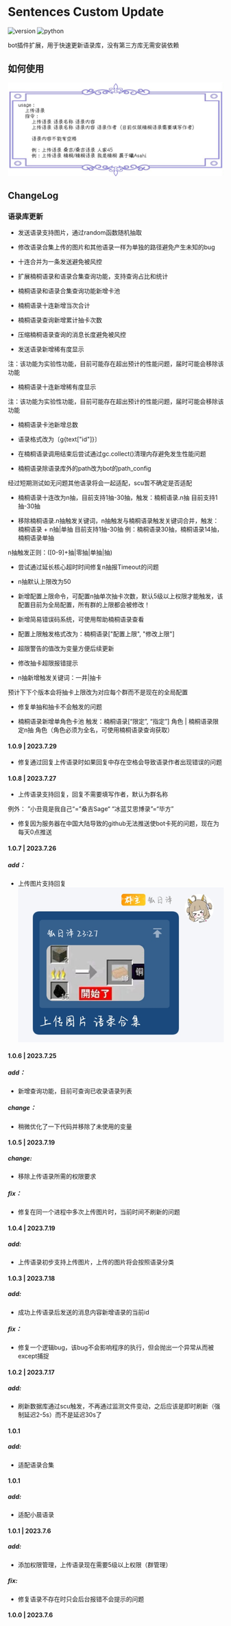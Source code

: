 # Sentences Custom Update

![version](https://img.shields.io/badge/Version-1.0.8-cyan) ![python](https://img.shields.io/badge/Python-3.8.10-blue)

bot插件扩展，用于快速更新语录库，没有第三方库无需安装依赖

## 如何使用

![help](help.jpg)

## ChangeLog

### 语录库更新

- 发送语录支持图片，通过random函数随机抽取

- 修改语录合集上传的图片和其他语录一样为单独的路径避免产生未知的bug

- 十连合并为一条发送避免被风控

- 扩展楠桐语录和语录合集查询功能，支持查询占比和统计

- 楠桐语录和语录合集查询功能新增卡池

- 楠桐语录十连新增当次合计

- 楠桐语录查询新增累计抽卡次数

- 压缩楠桐语录查询的消息长度避免被风控

- 发送语录新增稀有度显示

注：该功能为实验性功能，目前可能存在超出预计的性能问题，届时可能会移除该功能

- 楠桐语录十连新增稀有度显示

注：该功能为实验性功能，目前可能存在超出预计的性能问题，届时可能会移除该功能

- 楠桐语录卡池新增总数

- 语录格式改为〔g{text["id"]}〕

- 在楠桐语录调用结束后尝试通过gc.collect()清理内存避免发生性能问题

- 楠桐语录除语录库外的path改为bot的path_config

经过短期测试如无问题其他语录将会一起适配，scu暂不确定是否适配

- 楠桐语录十连改为n抽，目前支持1抽-30抽，触发：楠桐语录.n抽 目前支持1抽-30抽

- 移除楠桐语录.n抽触发关键词，n抽触发与楠桐语录触发关键词合并，触发：楠桐语录 + n抽|单抽 目前支持1抽-30抽 例：楠桐语录30抽，楠桐语录14抽，楠桐语录单抽

n抽触发正则：([0-9]+抽|零抽|单抽|抽)

- 尝试通过延长核心超时时间修复n抽报Timeout的问题

- n抽默认上限改为50

- 新增配置上限命令，可配置n抽单次抽卡次数，默认5级以上权限才能触发，该配置目前为全局配置，所有群的上限都会被修改！

- 新增简易错误码系统，可使用帮助楠桐语录查看

- 配置上限触发格式改为：楠桐语录["配置上限", "修改上限"]

- 超限警告的值改为变量方便后续更新

- 修改抽卡超限报错提示

- n抽新增触发关键词：一井|抽卡

预计下下个版本会将抽卡上限改为对应每个群而不是现在的全局配置

- 修复单抽和抽卡不会触发的问题

- 楠桐语录新增单角色卡池 触发：楠桐语录[“限定”, “指定”] 角色 | 楠桐语录限定n抽 角色（角色必须为全名，可使用楠桐语录查询获取）
#### 1.0.9 | 2023.7.29

- 修复通过回复上传语录时如果回复中存在空格会导致语录作者出现错误的问题

#### 1.0.8 | 2023.7.27

- 上传语录支持回复，回复不需要填写作者，默认为群名称

例外：
”小丑竟是我自己“=”桑吉Sage“
“冰蓝艾思博录”=“毕方”

- 修复因为服务器在中国大陆导致的github无法推送使bot卡死的问题，现在为每天0点推送

#### 1.0.7 | 2023.7.26

##### add：

- 上传图片支持回复 ![example1](example1.jpg)

#### 1.0.6 | 2023.7.25

##### add：

- 新增查询功能，目前可查询已收录语录列表

##### change：

-  稍微优化了一下代码并移除了未使用的变量

#### 1.0.5 | 2023.7.19

##### change:

- 移除上传语录所需的权限要求

##### fix：

- 修复在同一个进程中多次上传图片时，当前时间不刷新的问题

#### 1.0.4 | 2023.7.19

##### add:

- 上传语录初步支持上传图片，上传的图片将会按照语录分类

#### 1.0.3 | 2023.7.18

##### add:

- 成功上传语录后发送的消息内容新增语录的当前id

##### fix：

- 修复一个逻辑bug，该bug不会影响程序的执行，但会抛出一个异常从而被except捕捉

#### 1.0.2 | 2023.7.17

##### add:

- 刷新数据库通过scu触发，不再通过监测文件变动，之后应该是即时刷新（强制延迟2-5s）而不是延迟30s了

#### 1.0.1

##### add:

- 适配语录合集

#### 1.0.1

##### add:

- 适配小晨语录

#### 1.0.1 | 2023.7.6

##### add:

- 添加权限管理，上传语录现在需要5级以上权限（群管理）

##### fix:

- 修复语录不存在时只会后台报错不会提示的问题

#### 1.0.0 | 2023.7.6